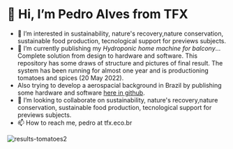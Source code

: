 # 👋 Hi, I’m Pedro Alves from TFX
- 👀 I’m interested in sustainability, nature's recovery,nature conservation, sustainable food production, tecnological support for previews subjects.
- 🌱 I’m currently publishing my *Hydroponic home machine for balcony*... Complete solution from design to hardware and software. This repository has some draws of structure and pictures of final result. The system has been running for almost one year and is productioning tomatoes and spices (20 May 2022).
- Also trying to develop a aerospacial background in Brazil by publishing some hardware and software <a href=https://github.com/PedroAlvesTFX/Aerospace> here in github</a>.
- 💞️ I’m looking to collaborate on sustainability, nature's recovery,nature conservation, sustainable food production, tecnological support for previews subjects.
- 📫 How to reach me, pedro at tfx.eco.br

<!---
PedroAlvesTFX/PedroAlvesTFX is a ✨ special ✨ repository because its `README.md` (this file) appears on your GitHub profile.
You can click the Preview link to take a look at your changes.
--->
![results-tomatoes2](https://user-images.githubusercontent.com/22840629/167954280-6183ad65-823c-4b5c-937e-c7091e8d5dbc.jpg)
